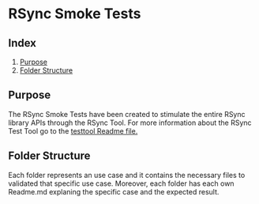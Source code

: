 # RSync Smoke Tests
## Index
1. [Purpose](#purpose)
2. [Folder Structure](#folder-structure)

## Purpose
The RSync Smoke Tests have been created to stimulate the entire RSync library APIs through the RSync Tool. For more information about the RSync Test Tool go to the [testtool Readme file.](../testtool/README.md)

## Folder Structure
Each folder represents an use case and it contains the necessary files to validated that specific use case. Moreover, each folder has each own Readme.md explaning the specific case and the expected result.
